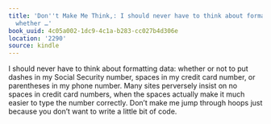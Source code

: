 ```yaml
---
title: 'Don''t Make Me Think,: I should never have to think about formatting data:
  whether …'
book_uuid: 4c05a002-1dc9-4c1a-b283-cc027b4d306e
location: '2290'
source: kindle
---
```


I should never have to think about formatting data: whether or not to put dashes in my Social Security number, spaces in my credit card number, or parentheses in my phone number. Many sites perversely insist on no spaces in credit card numbers, when the spaces actually make it much easier to type the number correctly. Don’t make me jump through hoops just because you don’t want to write a little bit of code.